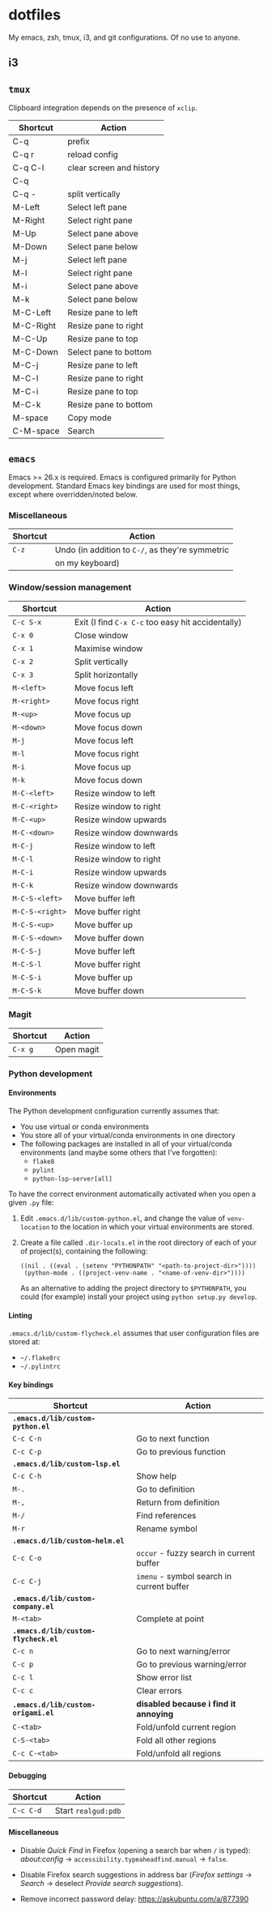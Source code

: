 # dotfiles

My emacs, zsh, tmux, i3, and git configurations. Of no use to anyone.


## i3


## `tmux`

Clipboard integration depends on the presence of `xclip`.


| Shortcut      | Action                                            |
| ------------- | ------------------------------------------------- |
| C-q           | prefix                                            |
| C-q r         | reload config                                     |
| C-q C-l       | clear screen and history                          |
| C-q |         | split horizontally                                |
| C-q -         | split vertically                                  |
| M-Left        | Select left pane                                  |
| M-Right       | Select right pane                                 |
| M-Up          | Select pane above                                 |
| M-Down        | Select pane below                                 |
| M-j           | Select left pane                                  |
| M-l           | Select right pane                                 |
| M-i           | Select pane above                                 |
| M-k           | Select pane below                                 |
| M-C-Left      | Resize pane to left                               |
| M-C-Right     | Resize pane to right                              |
| M-C-Up        | Resize pane to top                                |
| M-C-Down      | Select pane to bottom                             |
| M-C-j         | Resize pane to left                               |
| M-C-l         | Resize pane to right                              |
| M-C-i         | Resize pane to top                                |
| M-C-k         | Resize pane to bottom                             |
| M-space       | Copy mode                                         |
| C-M-space     | Search                                            |


## `emacs`


Emacs >= 26.x is required.  Emacs is configured primarily for Python
development.  Standard Emacs key bindings are used for most things, except where
overridden/noted below.


### Miscellaneous


| Shortcut      | Action                                            |
| ------------- | ------------------------------------------------- |
| `C-z`         | Undo (in addition to `C-/`, as they're symmetric  |
|               | on my keyboard)                                   |



### Window/session management


| Shortcut        | Action                                            |
| --------------- | ------------------------------------------------- |
| `C-c S-x`       | Exit (I find `C-x C-c` too easy hit accidentally) |
| `C-x 0`         | Close window                                      |
| `C-x 1`         | Maximise window                                   |
| `C-x 2`         | Split vertically                                  |
| `C-x 3`         | Split horizontally                                |
| `M-<left>`      | Move focus left                                   |
| `M-<right>`     | Move focus right                                  |
| `M-<up>`        | Move focus up                                     |
| `M-<down>`      | Move focus down                                   |
| `M-j`           | Move focus left                                   |
| `M-l`           | Move focus right                                  |
| `M-i`           | Move focus up                                     |
| `M-k`           | Move focus down                                   |
| `M-C-<left>`    | Resize window to left                             |
| `M-C-<right>`   | Resize window to right                            |
| `M-C-<up>`      | Resize window upwards                             |
| `M-C-<down>`    | Resize window downwards                           |
| `M-C-j`         | Resize window to left                             |
| `M-C-l`         | Resize window to right                            |
| `M-C-i`         | Resize window upwards                             |
| `M-C-k`         | Resize window downwards                           |
| `M-C-S-<left>`  | Move buffer left                                  |
| `M-C-S-<right>` | Move buffer right                                 |
| `M-C-S-<up>`    | Move buffer up                                    |
| `M-C-S-<down>`  | Move buffer down                                  |
| `M-C-S-j`       | Move buffer left                                  |
| `M-C-S-l`       | Move buffer right                                 |
| `M-C-S-i`       | Move buffer up                                    |
| `M-C-S-k`       | Move buffer down                                  |



### Magit


| Shortcut   | Action     |
| ---------- | ---------- |
| `C-x g`    | Open magit |


### Python development


#### Environments

The Python development configuration currently assumes that:

* You use virtual or conda environments
* You store all of your virtual/conda environments in one directory
* The following packages are installed in all of your virtual/conda
  environments (and maybe some others that I've forgotten):
  - `flake8`
  - `pylint`
  - `python-lsp-server[all]`

To have the correct environment automatically activated when you
open a given `.py` file:

1. Edit `.emacs.d/lib/custom-python.el`, and change the value of
   `venv-location` to the location in which your virtual environments are
   stored.
2. Create a file called `.dir-locals.el` in the root directory of each
   of your of project(s), containing the following:

   ```
   ((nil . ((eval . (setenv "PYTHONPATH" "<path-to-project-dir>"))))
    (python-mode . ((project-venv-name . "<name-of-venv-dir>"))))
   ```

   As an alternative to adding the project directory to `$PYTHONPATH`, you
   could (for example) install your project using `python setup.py develop`.



#### Linting

`.emacs.d/lib/custom-flycheck.el` assumes that user configuration
files are stored at:
 - `~/.flake8rc`
 - `~/.pylintrc`


#### Key bindings

| Shortcut                              | Action                                    |
| ------------------------------------- | ----------------------------------------- |
| **`.emacs.d/lib/custom-python.el`**   |                                           |
| `C-c C-n`                             | Go to next function                       |
| `C-c C-p`                             | Go to previous function                   |
| **`.emacs.d/lib/custom-lsp.el`**      |                                           |
| `C-c C-h`                             | Show help                                 |
| `M-.`                                 | Go to definition                          |
| `M-,`                                 | Return from definition                    |
| `M-/`                                 | Find references                           |
| `M-r`                                 | Rename symbol                             |
| **`.emacs.d/lib/custom-helm.el`**     |                                           |
| `C-c C-o`                             | `occur` - fuzzy search in current buffer  |
| `C-c C-j`                             | `imenu` - symbol search in current buffer |
| **`.emacs.d/lib/custom-company.el`**  |                                           |
| `M-<tab>`                             | Complete at point                         |
| **`.emacs.d/lib/custom-flycheck.el`** |                                           |
| `C-c n`                               | Go to next warning/error                  |
| `C-c p`                               | Go to previous warning/error              |
| `C-c l`                               | Show error list                           |
| `C-c c`                               | Clear errors                              |
| **`.emacs.d/lib/custom-origami.el`**  | **disabled because i find it annoying**   |
| `C-<tab>`                             | Fold/unfold current region                |
| `C-S-<tab>`                           | Fold all other regions                    |
| `C-c C-<tab>`                         | Fold/unfold all regions                   |


#### Debugging


| Shortcut      | Action              |
| ------------- | ------------------- |
| `C-c C-d`     | Start `realgud:pdb` |


#### Miscellaneous

 - Disable _Quick Find_ in Firefox (opening a search bar when `/` is typed):
   _about:config_ -> `accessibility.typeaheadfind.manual` -> `false`.
 - Disable Firefox search suggestions in address bar
   (_Firefox settings_ -> _Search_ -> deselect _Provide search suggestions_).

 - Remove incorrect password delay: https://askubuntu.com/a/877390
